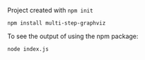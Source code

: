 Project created with `npm init`

`npm install multi-step-graphviz`

To see the output of using the npm package:

`node index.js`